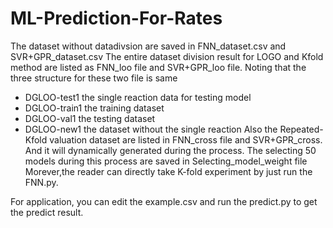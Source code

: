 # ML-Prediction-For-Rates
The dataset without datadivsion are saved in FNN_dataset.csv and SVR+GPR_dataset.csv
The entire dataset division result for LOGO and Kfold method are listed as FNN_loo file and SVR+GPR_loo file.
Noting that the three structure for these two file is same
 - DGLOO-test1  the single reaction data for testing model
 - DGLOO-train1 the training dataset
 - DGLOO-val1   the testing dataset
 - DGLOO-new1  the dataset without the single reaction
Also the Repeated-Kfold valuation dataset are listed in FNN_cross file and  SVR+GPR_cross. And it will dynamically generated during the process.
The selecting 50 models during this process are saved in Selecting_model_weight file
Morever,the reader can directly take K-fold experiment by just run the FNN.py.

For application, you can edit the example.csv and run the predict.py to get the predict result.

